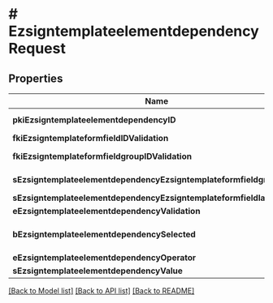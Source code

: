 # # EzsigntemplateelementdependencyRequest

## Properties

Name | Type | Description | Notes
------------ | ------------- | ------------- | -------------
**pkiEzsigntemplateelementdependencyID** | **int** | The unique ID of the Ezsigntemplateelementdependency | [optional]
**fkiEzsigntemplateformfieldIDValidation** | **int** | The unique ID of the Ezsigntemplateformfield | [optional]
**fkiEzsigntemplateformfieldgroupIDValidation** | **int** | The unique ID of the Ezsigntemplateformfieldgroup | [optional]
**sEzsigntemplateelementdependencyEzsigntemplateformfieldgrouplabel** | **string** | The Label for the Ezsigntemplateformfieldgroup | [optional]
**sEzsigntemplateelementdependencyEzsigntemplateformfieldlabel** | **string** | The Label for the Ezsigntemplateformfield | [optional]
**eEzsigntemplateelementdependencyValidation** | [**\eZmaxAPI\Model\FieldEEzsigntemplateelementdependencyValidation**](FieldEEzsigntemplateelementdependencyValidation.md) |  |
**bEzsigntemplateelementdependencySelected** | **bool** | Whether if it&#39;s selected or not when using eEzsigntemplateelementdependencyValidation &#x3D; Selected | [optional]
**eEzsigntemplateelementdependencyOperator** | [**\eZmaxAPI\Model\FieldEEzsigntemplateelementdependencyOperator**](FieldEEzsigntemplateelementdependencyOperator.md) |  | [optional]
**sEzsigntemplateelementdependencyValue** | **string** | The value of the Ezsignelementdependency | [optional]

[[Back to Model list]](../../README.md#models) [[Back to API list]](../../README.md#endpoints) [[Back to README]](../../README.md)
